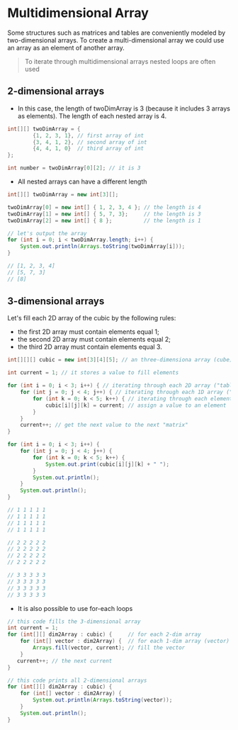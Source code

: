 # Multidimensional Array

Some structures such as matrices and tables are conveniently modeled by two-dimensional arrays. To create a multi-dimensional array we could use an array as an element of another array.

> To iterate through multidimensional arrays nested loops are often used

## 2-dimensional arrays

- In this case, the length of twoDimArray is 3 (because it includes 3 arrays as elements). The length of each nested array is 4.

```java
int[][] twoDimArray = {
        {1, 2, 3, 1}, // first array of int
        {3, 4, 1, 2}, // second array of int
        {4, 4, 1, 0}  // third array of int
};

int number = twoDimArray[0][2]; // it is 3
```

- All nested arrays can have a different length

```java
int[][] twoDimArray = new int[3][];

twoDimArray[0] = new int[] { 1, 2, 3, 4 }; // the length is 4
twoDimArray[1] = new int[] { 5, 7, 3};     // the length is 3
twoDimArray[2] = new int[] { 8 };          // the length is 1

// let's output the array
for (int i = 0; i < twoDimArray.length; i++) {
    System.out.println(Arrays.toString(twoDimArray[i]));
}

// [1, 2, 3, 4]
// [5, 7, 3]
// [8]
```

## 3-dimensional arrays

Let's fill each 2D array of the cubic by the following rules:

- the first 2D array must contain elements equal 1;
- the second 2D array must contain elements equal 2;
- the third 2D array must contain elements equal 3.

```java
int[][][] cubic = new int[3][4][5]; // an three-dimensiona array (cube)

int current = 1; // it stores a value to fill elements

for (int i = 0; i < 3; i++) { // iterating through each 2D array ("table" or "matrix")
    for (int j = 0; j < 4; j++) { // iterating through each 1D array ("vector") array of a "matrix"
        for (int k = 0; k < 5; k++) { // iterating through each element of a vector
            cubic[i][j][k] = current; // assign a value to an element
        }
    }
    current++; // get the next value to the next "matrix"
}

for (int i = 0; i < 3; i++) {
    for (int j = 0; j < 4; j++) {
        for (int k = 0; k < 5; k++) {
            System.out.print(cubic[i][j][k] + " ");
        }
        System.out.println();
    }
    System.out.println();
}

// 1 1 1 1 1
// 1 1 1 1 1
// 1 1 1 1 1
// 1 1 1 1 1

// 2 2 2 2 2
// 2 2 2 2 2
// 2 2 2 2 2
// 2 2 2 2 2

// 3 3 3 3 3
// 3 3 3 3 3
// 3 3 3 3 3
// 3 3 3 3 3
```

- It is also possible to use for-each loops

```java
// this code fills the 3-dimensional array
int current = 1;
for (int[][] dim2Array : cubic) {     // for each 2-dim array
    for (int[] vector : dim2Array) {  // for each 1-dim array (vector) of 2-dim array
        Arrays.fill(vector, current); // fill the vector
    }
   current++; // the next current
}

// this code prints all 2-dimensional arrays
for (int[][] dim2Array : cubic) {
    for (int[] vector : dim2Array) {
        System.out.println(Arrays.toString(vector));
    }
    System.out.println();
}
```

